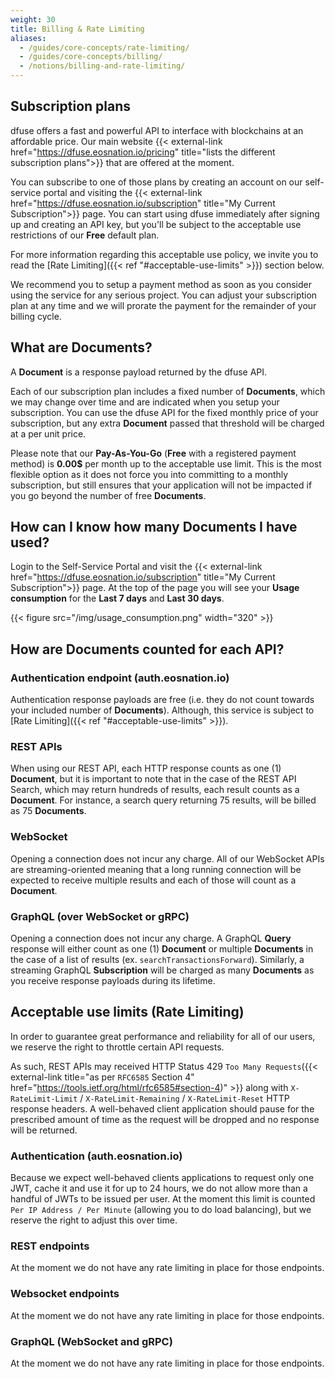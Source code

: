 ```yaml
---
weight: 30
title: Billing & Rate Limiting
aliases:
  - /guides/core-concepts/rate-limiting/
  - /guides/core-concepts/billing/
  - /notions/billing-and-rate-limiting/
---
```


## Subscription plans

dfuse offers a fast and powerful API to interface with blockchains at an affordable price. Our main website {{< external-link href="https://dfuse.eosnation.io/pricing" title="lists the different subscription plans">}} that are offered at the moment.

You can subscribe to one of those plans by creating an account on our self-service portal and visiting the {{< external-link href="https://dfuse.eosnation.io/subscription" title="My Current Subscription">}} page. You can start using dfuse immediately after signing up and creating an API key, but you'll be subject to the acceptable use restrictions of our **Free** default plan.

For more information regarding this acceptable use policy, we invite you to read the [Rate Limiting]({{< ref "#acceptable-use-limits" >}}) section below.

We recommend you to setup a payment method as soon as you consider using the service for any serious project. You can adjust your subscription plan at any time and we will prorate the payment for the remainder of your billing cycle.

## What are Documents?

A **Document** is a response payload returned by the dfuse API.

Each of our subscription plan includes a fixed number of **Documents**, which we may change over time and are indicated when you setup your subscription. You can use the dfuse API for the fixed monthly price of your subscription, but any extra **Document** passed that threshold will be charged at a per unit price.

Please note that our **Pay-As-You-Go** (**Free** with a registered payment method) is **0.00$** per month up to the acceptable use limit. This is the most flexible option as it does not force you into committing to a monthly subscription, but still ensures that your application will not be impacted if you go beyond the number of free **Documents**.

## How can I know how many Documents I have used?

Login to the Self-Service Portal and visit the {{< external-link href="https://dfuse.eosnation.io/subscription" title="My Current Subscription">}} page. At the top of the page you will see your **Usage consumption** for the **Last 7 days** and **Last 30 days**.

{{< figure src="/img/usage_consumption.png" width="320" >}}

## How are Documents counted for each API?

### Authentication endpoint (auth.eosnation.io)

Authentication response payloads are free (i.e. they do not count towards your included number of **Documents**). Although, this service is subject to [Rate Limiting]({{< ref "#acceptable-use-limits" >}}).

### REST APIs

When using our REST API, each HTTP response counts as one (1) **Document**, but it is important to note that in the case of the REST API Search, which may return hundreds of results, each result counts as a **Document**. For instance, a search query returning 75 results, will be billed as 75 **Documents**.

### WebSocket

Opening a connection does not incur any charge. All of our WebSocket APIs are streaming-oriented meaning that a long running connection will be expected to receive multiple results and each of those will count as a **Document**.

### GraphQL (over WebSocket or gRPC)

Opening a connection does not incur any charge. A GraphQL **Query** response will either count as one (1) **Document** or multiple **Documents** in the case of a list of results (ex. `searchTransactionsForward`). Similarly, a streaming GraphQL **Subscription** will be charged as many **Documents** as you receive response payloads during its lifetime.

## Acceptable use limits (Rate Limiting)

In order to guarantee great performance and reliability for all of our users, we reserve the right to throttle certain API requests.

As such, REST APIs may received HTTP Status 429 `Too Many Requests`({{< external-link title="as per `RFC6585` Section 4" href="https://tools.ietf.org/html/rfc6585#section-4)" >}} along with `X-RateLimit-Limit` / `X-RateLimit-Remaining` / `X-RateLimit-Reset` HTTP response headers. A well-behaved client application should pause for the prescribed amount of time as the request will be dropped and no response will be returned.

### Authentication (auth.eosnation.io)

Because we expect well-behaved clients applications to request only one JWT, cache it and use it for up to 24 hours, we do not allow more than a handful of JWTs to be issued per user. At the moment this limit is counted `Per IP Address / Per Minute` (allowing you to do load balancing), but we reserve the right to adjust this over time.

### REST endpoints

At the moment we do not have any rate limiting in place for those endpoints.

### Websocket endpoints

At the moment we do not have any rate limiting in place for those endpoints.

### GraphQL (WebSocket and gRPC)

At the moment we do not have any rate limiting in place for those endpoints.
